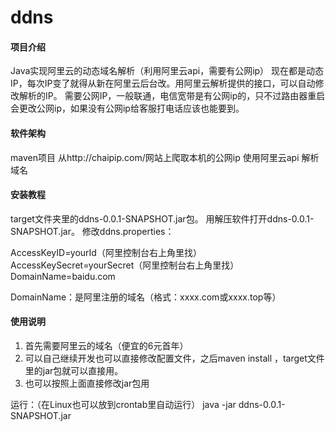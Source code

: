 # ddns

#### 项目介绍
Java实现阿里云的动态域名解析（利用阿里云api，需要有公网ip）
现在都是动态IP，每次IP变了就得从新在阿里云后台改。用阿里云解析提供的接口，可以自动修改解析的IP。
需要公网IP，一般联通，电信宽带是有公网ip的，只不过路由器重启会更改公网ip，如果没有公网ip给客服打电话应该也能要到。

#### 软件架构
maven项目 
从http://chaipip.com/网站上爬取本机的公网ip
使用阿里云api 解析域名
#### 安装教程

target文件夹里的ddns-0.0.1-SNAPSHOT.jar包。
用解压软件打开ddns-0.0.1-SNAPSHOT.jar。
修改ddns.properties：

AccessKeyID=yourId（阿里控制台右上角里找）
AccessKeySecret=yourSecret（阿里控制台右上角里找）
DomainName=baidu.com

DomainName：是阿里注册的域名（格式：xxxx.com或xxxx.top等）

#### 使用说明

1. 首先需要阿里云的域名（便宜的6元首年）
2. 可以自己继续开发也可以直接修改配置文件，之后maven install ，target文件里的jar包就可以直接用。
3. 也可以按照上面直接修改jar包用

运行：（在Linux也可以放到crontab里自动运行）
java -jar ddns-0.0.1-SNAPSHOT.jar


